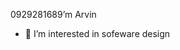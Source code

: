 0929281689’m Arvin
- 👀 I’m interested in sofeware design

<!---
0929281689/0929281689 is a ✨ special ✨ repository because its `README.md` (this file) appears on your GitHub profile.
You can click the Preview link to take a look at your changes.
--->
